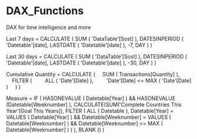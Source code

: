 # DAX_Functions
DAX for time intelligence and more




Last 7 days =
CALCULATE (
    SUM ( 'DataTable'[Sost] ),
    DATESINPERIOD ( 'Datetable'[date], LASTDATE ( 'Datetable'[date] ), -7, DAY )
)


Last 30 days =
CALCULATE (
    SUM ( 'DataTable'[Sost] ),
    DATESINPERIOD ( 'Datetable'[date], LASTDATE ( 'Datetable'[date] ), -30, DAY )
)


Cumulative Quantity =
CALCULATE (
    SUM ( Transactions[Quantity] ),
    FILTER (
        ALL ( 'Date'[Date] ),
        'Date'[Date] <= MAX ( 'Date'[Date] )
    )
)



Measure = IF (
    HASONEVALUE ( Datetable[Year]  )
        && HASONEVALUE (Datetable[Weeknumber] ),
		CALCULATE(SUM('Complete Countries This Year'[Goal This Years]),
	   FILTER (
            ALL ( Datetable ),
           Datetable[Year] = VALUES ( Datetable[Year] )
                &&  Datetable[Weeknumber] = VALUES ( Datetable[Weeknumber] )
                && Datetable[Weeknumber] <= MAX ( Datetable[Weeknumber] )
        )
    ),
    BLANK ()
)
